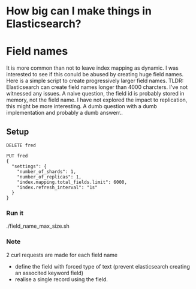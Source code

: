 # How big can I make things in Elasticsearch?

# Field names
It is more common than not to leave index mapping as dynamic. I was interested to see if this conuld be abused by creating huge field names. Here is a simple script to create progressively larger field names. TLDR: Elasticsearch can create field names longer than 4000 charcters. I've not witnessed any issues. A naive question, the field id is probably stored in memory, not the field name. I have not explored the impact to replication, this might be more interesting. A dumb question with a dumb implementation and probably a dumb answerr..

## Setup

```
DELETE fred

PUT fred
{
  "settings": {
    "number_of_shards": 1,
    "number_of_replicas": 1,
    "index.mapping.total_fields.limit": 6000,
    "index.refresh_interval": "1s"
  }
}

```

### Run it

./field_name_max_size.sh

### Note
2 curl requests are made for each field name

- define the field with forced type of text (prevent elasticsearch creating an associted keyword field)
- realise a single record using the field.
